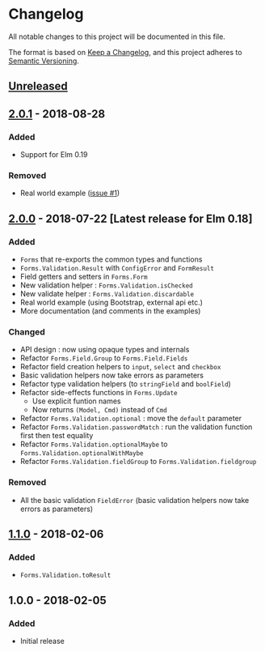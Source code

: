 # Changelog
All notable changes to this project will be documented in this file.

The format is based on [Keep a Changelog](https://keepachangelog.com/en/1.0.0/),
and this project adheres to [Semantic Versioning](https://semver.org/spec/v2.0.0.html).

## [Unreleased]

## [2.0.1] - 2018-08-28
### Added
- Support for Elm 0.19

### Removed
- Real world example ([issue #1](https://github.com/ozmat/elm-forms/issues/1))

## [2.0.0] - 2018-07-22 [Latest release for Elm 0.18]
### Added
- `Forms` that re-exports the common types and functions
- `Forms.Validation.Result` with `ConfigError` and `FormResult`
- Field getters and setters in `Forms.Form`
- New validation helper : `Forms.Validation.isChecked`
- New validate helper : `Forms.Validation.discardable`
- Real world example (using Bootstrap, external api etc.)
- More documentation (and comments in the examples)

### Changed
- API design : now using opaque types and internals 
- Refactor `Forms.Field.Group` to `Forms.Field.Fields`
- Refactor field creation helpers to `input`, `select` and `checkbox`
- Basic validation helpers now take errors as parameters
- Refactor type validation helpers (to `stringField` and `boolField`)
- Refactor side-effects functions in `Forms.Update`
  - Use explicit funtion names
  - Now returns `(Model, Cmd)` instead of `Cmd`
- Refactor `Forms.Validation.optional` : move the `default` parameter
- Refactor `Forms.Validation.passwordMatch` : run the validation function first then test equality
- Refactor `Forms.Validation.optionalMaybe` to `Forms.Validation.optionalWithMaybe`
- Refactor `Forms.Validation.fieldGroup` to `Forms.Validation.fieldgroup`
  
### Removed
- All the basic validation `FieldError` (basic validation helpers now take errors as parameters)

## [1.1.0] - 2018-02-06
### Added
- `Forms.Validation.toResult`

## 1.0.0 - 2018-02-05
### Added
- Initial release

[Unreleased]: https://github.com/ozmat/elm-forms/compare/2.0.1...HEAD
[2.0.1]: https://github.com/ozmat/elm-forms/compare/2.0.0...2.0.1
[2.0.0]: https://github.com/ozmat/elm-forms/compare/1.1.0...2.0.0
[1.1.0]: https://github.com/ozmat/elm-forms/compare/1.0.0...1.1.0
